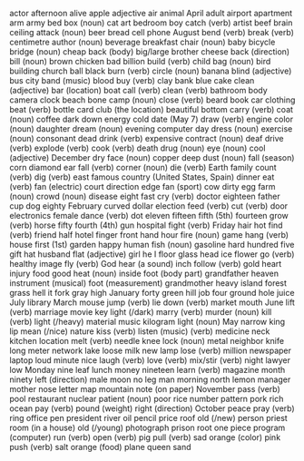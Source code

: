 actor  afternoon  alive  apple  adjective  air  animal  April  adult  airport  apartment  arm   army bed  box (noun)  cat  art  bedroom  boy  catch (verb)  artist  beef  brain  ceiling  attack (noun)  beer  bread  cell phone  August  bend (verb)  break (verb)  centimetre  author (noun)  beverage  breakfast  chair (noun) baby  bicycle  bridge (noun)  cheap  back (body)  big/large  brother  cheese  back (direction)  bill (noun)  brown  chicken  bad  billion  build (verb)  child  bag (noun)  bird  building  church  ball  black  burn (verb)  circle (noun)  banana  blind (adjective)  bus  city  band (music)  blood  buy (verb)  clay  bank  blue cake  clean (adjective)  bar (location)  boat  call (verb)  clean (verb)  bathroom  body  camera  clock  beach  bone  camp (noun)  close (verb)  beard  book  car  clothing  beat (verb)  bottle  card  club (the location)  beautiful  bottom  carry (verb)  coat (noun)   coffee dark  down  energy  cold  date (May 7)  draw (verb)  engine  color (noun)  daughter  dream (noun)  evening  computer  day  dress (noun)  exercise (noun)  consonant  dead  drink (verb)  expensive  contract (noun)  deaf  drive (verb)  explode (verb) cook (verb)  death  drug (noun)  eye (noun)  cool (adjective)  December  dry face  (noun) copper  deep  dust (noun)  fall (season)  corn  diamond ear  fall (verb)  corner (noun)  die (verb)  Earth  family  count (verb)  dig (verb)  east  famous  country (United States, Spain)  dinner  eat (verb)  fan (electric)  court  direction  edge  fan (sport)  cow  dirty  egg  farm (noun)  crowd (noun)  disease  eight  fast  cry (verb)  doctor  eighteen  father  cup  dog  eighty  February  curved  dollar  election  feed (verb)  cut (verb)  door  electronics  female dance (verb)  dot  eleven  fifteen   fifth (5th) fourteen  grow (verb)  horse  fifty  fourth (4th)  gun  hospital  fight (verb)  Friday hair  hot  find (verb)  friend  half  hotel  finger  front  hand  hour  fire (noun) game  hang (verb)  house  first (1st)  garden  happy  human  fish (noun)  gasoline  hard  hundred  five  gift  hat  husband  flat (adjective)  girl  he I  floor  glass  head  ice  flower  go (verb)  healthy  image  fly (verb)  God  hear (a sound)  inch  follow (verb)  gold  heart  injury  food  good  heat (noun)  inside  foot (body part)  grandfather  heaven  instrument (musical)  foot (measurement)  grandmother  heavy  island  forest  grass  hell  it  fork  gray  high January  forty  green  hill  job  four  ground  hole  juice July library  March  mouse  jump (verb)  lie down (verb)  market  mouth  June  lift (verb)  marriage  movie key  light (/dark)  marry (verb)  murder (noun)  kill (verb)  light (/heavy)  material  music  kilogram  light (noun) May narrow  king  lip  mean (/nice)  nature  kiss (verb)  listen (music) (verb)  medicine  neck  kitchen  location  melt (verb)  needle  knee  lock (noun)  metal  neighbor  knife  long  meter  network lake  loose  milk  new  lamp  lose (verb)  million  newspaper  laptop  loud  minute  nice  laugh (verb)  love (verb)  mix/stir (verb)  night  lawyer  low  Monday  nine  leaf  lunch  money  nineteen  learn (verb) magazine  month  ninety  left (direction)  male  moon  no  leg  man  morning  north  lemon  manager  mother  nose  letter  map  mountain  note (on paper)   November pass (verb)  pool  restaurant  nuclear  patient (noun)  poor  rice  number  pattern  pork  rich ocean  pay (verb)  pound (weight)  right (direction)  October  peace  pray (verb)  ring  office  pen  president  river  oil  pencil  price  roof  old (/new)  person  priest  room (in a house)  old (/young)  photograph  prison  root  one  piece  program (computer)  run (verb)  open (verb)  pig  pull (verb) sad  orange (color)  pink  push (verb)  salt  orange (food)  plane queen  sand
